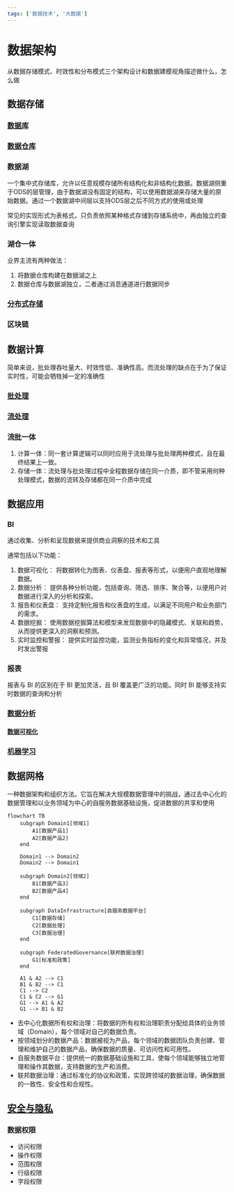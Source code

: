 ```yaml
---
tags: ['数据技术', '大数据']
---
```


# 数据架构

从数据存储模式、时效性和分布模式三个架构设计和数据建模视角描述做什么，怎么做

## 数据存储

### [数据库](/中间件/数据库/数据库.md)

### [数据仓库](/数据技术/数据仓库.md)

### 数据湖

一个集中式存储库，允许以任意规模存储所有结构化和非结构化数据。数据湖侧重于ODS的层管理，由于数据湖没有固定的结构，可以使用数据湖来存储大量的原始数据。通过一个数据湖中间层以支持ODS层之后不同方式的使用或处理

常见的实现形式为表格式，只负责依照某种格式存储到存储系统中，再由独立的查询引擎实现读取数据查询

### 湖仓一体

业界主流有两种做法：

1. 将数据仓库构建在数据湖之上
2. 数据仓库与数据湖独立，二者通过消息通道进行数据同步

### [分布式存储](/软件工程/架构/系统设计/分布式/分布式数据.md)

### 区块链

## 数据计算

简单来说，批处理吞吐量大、时效性低、准确性高。而流处理的缺点在于为了保证实时性，可能会牺牲掉一定的准确性

### [批处理](/数据技术/数据处理.md#批处理)

### [流处理](/数据技术/数据处理.md#流处理)

### 流批一体

1. 计算一体：同一套计算逻辑可以同时应用于流处理与批处理两种模式，且在最终结果上一致。
2. 存储一体：流处理与批处理过程中全程数据存储在同一介质，即不管采用何种处理模式，数据的流转及存储都在同一介质中完成

## 数据应用

### BI

通过收集、分析和呈现数据来提供商业洞察的技术和工具

通常包括以下功能：

1. 数据可视化： 将数据转化为图表、仪表盘、报表等形式，以便用户直观地理解数据。
2. 数据分析： 提供各种分析功能，包括查询、筛选、排序、聚合等，以便用户对数据进行深入的分析和探索。
3. 报告和仪表盘： 支持定制化报告和仪表盘的生成，以满足不同用户和业务部门的需求。
4. 数据挖掘： 使用数据挖掘算法和模型来发现数据中的隐藏模式、关联和趋势，从而提供更深入的洞察和预测。
5. 实时监控和警报： 提供实时监控功能，监测业务指标的变化和异常情况，并及时发出警报

### 报表

报表与 BI 的区别在于 BI 更加灵活，且 BI 覆盖更广泛的功能。同时 BI 能够支持实时数据的查询和分析

### [数据分析](/数据技术/数据分析.md)

#### [数据可视化](/数据技术/数据分析.md#数据可视化)

### [机器学习](/数据技术/机器学习.md)

## 数据网格

一种数据架构和组织方法。它旨在解决大规模数据管理中的挑战，通过去中心化的数据管理和以业务领域为中心的自服务数据基础设施，促进数据的共享和使用

```mermaid
flowchart TB
    subgraph Domain1[领域1]
        A1[数据产品1]
        A2[数据产品2]
    end

    Domain1 --> Domain2
    Domain2 --> Domain1

    subgraph Domain2[领域2]
        B1[数据产品3]
        B2[数据产品4]
    end

    subgraph DataInfrastructure[自服务数据平台]
        C1[数据存储]
        C2[数据处理]
        C3[数据治理]
    end

    subgraph FederatedGovernance[联邦数据治理]
        G1[标准和政策]
    end

    A1 & A2 --> C1
    B1 & B2 --> C1
    C1 --> C2
    C1 & C2 --> G1
    G1 --> A1 & A2
    G1 --> B1 & B2
```

- 去中心化数据所有权和治理：将数据的所有权和治理职责分配给具体的业务领域（Domain），每个领域对自己的数据负责。
- 按领域划分的数据产品：数据被视为产品，每个领域的数据团队负责创建、管理和维护自己的数据产品，确保数据的质量、可访问性和可用性。
- 自服务数据平台：提供统一的数据基础设施和工具，使每个领域能够独立地管理和操作其数据，支持数据的生产和消费。
- 联邦数据治理：通过标准化的协议和政策，实现跨领域的数据治理，确保数据的一致性、安全性和合规性。

## [安全与隐私]((/计算机网络/网络安全/安全性.md))

### 数据权限

- 访问权限
- 操作权限
- 范围权限
- 行级权限
- 字段权限
